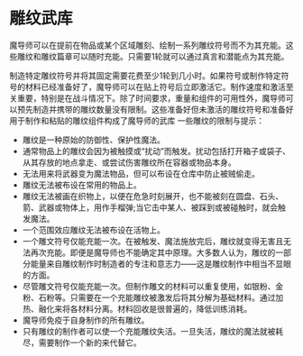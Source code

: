 # 雕纹武库

魔导师可以在提前在物品或某个区域雕刻、绘制一系列雕纹符号而不为其充能。这些雕纹和雕纹篇章可以随时充能。只需要1轮就可以通过真言和潜能点为其充能。

制造特定雕纹符号并将其固定需要花费至少1轮到几小时。如果符号或制作特定符号的材料已经准备好了，魔导师可以在贴上符号后立即激活它。制作速度和激活至关重要，特别是在战斗情况下。除了时间要求，重量和组件的可用性外，魔导师可以预先制造并携带的雕纹数量没有限制。这些准备好但未激活的雕纹符号和准备好用于制作和粘贴的雕纹组件构成了魔导师的武库
一些雕纹的限制与提示：

- 雕纹是一种原始的防御性、保护性魔法。
- 通常物品上的雕纹会因为被触摸或“扰动”而触发。扰动包括打开箱子或袋子、从其存放的地点拿走、或尝试伤害雕纹所在容器或物品本身。
- 无法用来将武器变为魔法物品，但可以布设在仓库中防止被贼偷走。
- 雕纹无法被布设在常用的物品上。
- 雕纹无法被画在织物上，以便在危急时刻展开，也不能被刻在圆盘、石头、箭、武器或物体上，用作手榴弹;当它击中某人、被踩到或被碰触时，就会触发魔法。
- 一个范围效应雕纹无法被布设在活物上。
- 一个雕文符号仅能充能一次。在被触发、魔法施放完后，雕纹就变得无害且无法再次充能。即便是魔导师也不能确定其中原理。大多数人认为，雕纹的一部分能量来自雕纹制作时制造者的专注和意志力——这是雕纹制作中相当不显眼的方面。
- 尽管雕文符号仅能充能一次。但制作雕文的材料可以重复使用，如银粉、金粉、石粉等。只需要在一个充能雕纹被激发后将其分解为基础材料。通过加热、融化来将各材料分离。材料回收是很普遍的，降低训练消耗。
- 魔导师免疫于自身制作的所有雕纹。
- 只有雕纹的制作者可以使一个充能雕纹失活。一旦失活，雕纹的魔法就被耗尽，需要制作一个新的来代替它。
